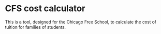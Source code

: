 # CFS cost calculator

This is a tool, designed for the Chicago Free School, to calculate the cost of tuition for families of students.
